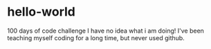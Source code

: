 # hello-world
100 days of code challenge
I have no idea what i am doing! I've been teaching myself coding for a long time, but never used github.
